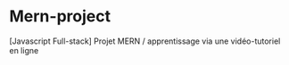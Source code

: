 # Mern-project
[Javascript Full-stack] Projet MERN / apprentissage via une vidéo-tutoriel en ligne 
